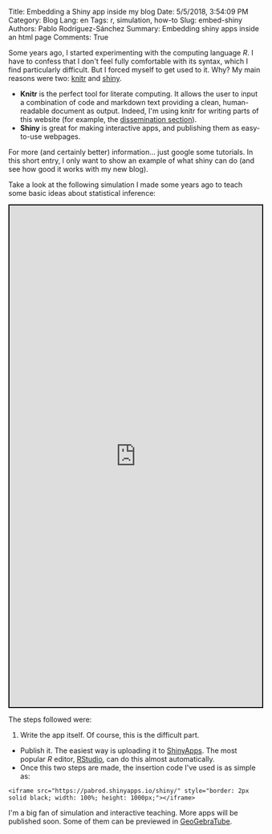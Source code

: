 Title: Embedding a Shiny app inside my blog
Date: 5/5/2018, 3:54:09 PM
Category: Blog
Lang: en
Tags: r, simulation, how-to
Slug: embed-shiny
Authors: Pablo Rodríguez-Sánchez
Summary: Embedding shiny apps inside an html page
Comments: True

Some years ago, I started experimenting with the computing language *R*. I have to confess that I don't feel fully comfortable with its syntax, which I find particularly difficult. But I forced myself to get used to it. Why? My main reasons were two: [knitr](https://yihui.name/knitr/) and [shiny](https://shiny.rstudio.com).

- **Knitr** is the perfect tool for literate computing. It allows the user to input a combination of code and markdown text providing a clean, human-readable document as output. Indeed, I'm using knitr for writing parts of this website (for example, the [dissemination section]({filename}/pages/sci-comm-en.md)).
- **Shiny** is great for making interactive apps, and publishing them as easy-to-use webpages.

For more (and certainly better) information... just google some tutorials. In this short entry, I only want to show an example of what shiny can do (and see how good it works with my new blog).

Take a look at the following simulation I made some years ago to teach some basic ideas about statistical inference:

<iframe src="https://pabrod.shinyapps.io/shiny/"
        style="border: 2px solid black; width: 100%; height: 1000px;"></iframe>

The steps followed were:

1. Write the app itself. Of course, this is the difficult part.
- Publish it. The easiest way is uploading it to [ShinyApps](https://www.shinyapps.io). The most popular *R* editor, [RStudio](https://www.rstudio.com), can do this almost automatically.
- Once this two steps are made, the insertion code I've used is as simple as:

`<iframe src="https://pabrod.shinyapps.io/shiny/"
        style="border: 2px solid black; width: 100%; height: 1000px;"></iframe>`

I'm a big fan of simulation and interactive teaching. More apps will be published soon. Some of them can be previewed in [GeoGebraTube](https://www.geogebra.org/u/pablorodriguez).
